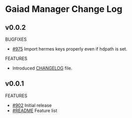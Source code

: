 # Gaiad Manager Change Log

## v0.0.2

BUGFIXES
- [#975] Import hermes keys properly even if hdpath is set.

FEATURES
- Introduced [CHANGELOG](https://github.com/informalsystems/ibc-rs/blob/master/scripts/gm/CHANGELOG.md) file.

[#975]: https://github.com/informalsystems/ibc-rs/issues/975

## v0.0.1

FEATURES
- [#902] Initial release
- [#README](https://github.com/informalsystems/ibc-rs/blob/1d0935f3b4616f5562f68a2bba0b4b5a6648aecf/scripts/gm/README.md)
Feature list

[#902]: https://github.com/informalsystems/ibc-rs/issues/902
